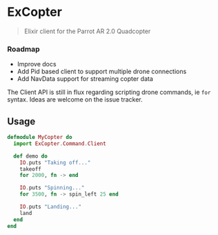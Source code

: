 # ExCopter
> Elixir client for the Parrot AR 2.0 Quadcopter

### Roadmap
- Improve docs
- Add Pid based client to support multiple drone connections
- Add NavData support for streaming copter data

The Client API is still in flux regarding scripting drone commands, ie `for` syntax. Ideas are welcome on the issue tracker.

## Usage
```elixir
defmodule MyCopter do
  import ExCopter.Command.Client

  def demo do
    IO.puts "Taking off..."
    takeoff
    for 2000, fn -> end

    IO.puts "Spinning..."
    for 3500, fn -> spin_left 25 end

    IO.puts "Landing..."
    land
  end
end
```
